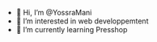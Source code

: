 - 👋 Hi, I’m @YossraMani
- 👀 I’m interested in web developpemtent
- 🌱 I’m currently learning Presshop


<!---
YossraMani/YossraMani is a ✨ special ✨ repository because its `README.md` (this file) appears on your GitHub profile.
You can click the Preview link to take a look at your changes.
--->
